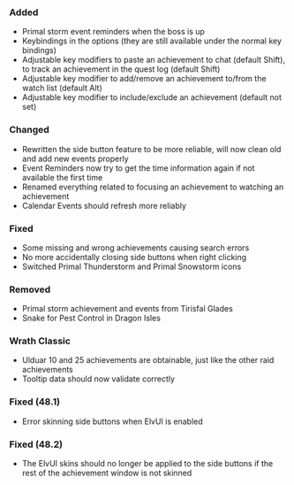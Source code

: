 <p><h3>Added</h3></p>
<ul>
<li>Primal storm event reminders when the boss is up</li>
<li>Keybindings in the options (they are still available under the normal key bindings)</li>
<li>Adjustable key modifiers to paste an achievement to chat (default Shift), to track an achievement in the quest log (default Shift)</li>
<li>Adjustable key modifier to add/remove an achievement to/from the watch list (default Alt)</li>
<li>Adjustable key modifier to include/exclude an achievement (default not set)</li>
</ul>
<p><h3>Changed</h3></p>
<ul>
<li>Rewritten the side button feature to be more reliable, will now clean old and add new events properly</li>
<li>Event Reminders now try to get the time information again if not available the first time</li>
<li>Renamed everything related to focusing an achievement to watching an achievement</li>
<li>Calendar Events should refresh more reliably</li>
</ul>
<p><h3>Fixed</h3></p>
<ul>
<li>Some missing and wrong achievements causing search errors</li>
<li>No more accidentally closing side buttons when right clicking</li>
<li>Switched Primal Thunderstorm and Primal Snowstorm icons</li>
</ul>
<p><h3>Removed</h3></p>
<ul>
<li>Primal storm achievement and events from Tirisfal Glades</li>
<li>Snake for Pest Control in Dragon Isles</li>
</ul>
<p><h3>Wrath Classic</h3></p>
<ul>
<li>Ulduar 10 and 25 achievements are obtainable, just like the other raid achievements</li>
<li>Tooltip data should now validate correctly</li>
</ul>
<p><h3>Fixed (48.1)</h3></p>
<ul>
<li>Error skinning side buttons when ElvUI is enabled</li>
</ul>
<p><h3>Fixed (48.2)</h3></p>
<ul>
<li>The ElvUI skins should no longer be applied to the side buttons if the rest of the achievement window is not skinned</li>
</ul>
